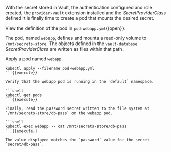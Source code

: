 With the secret stored in Vault, the authentication configured and role created,
the `provider-vault` extension installed and the *SecretProviderClass* defined
it is finally time to create a pod that mounts the desired secret.

View the definition of the pod in
`pod-webapp.yml`{{open}}.

The pod, named `webapp`, defines and mounts a read-only
volume to `/mnt/secrets-store`. The objects defined in the `vault-database`
*SecretProviderClass* are written as files within that path.

Apply a pod named `webapp`.

```shell
kubectl apply --filename pod-webapp.yml
```{{execute}}

Verify that the webapp pod is running in the `default` namespace.

```shell
kubectl get pods
```{{execute}}

Finally, read the password secret written to the file system at
`/mnt/secrets-store/db-pass` on the webapp pod.

```shell
kubectl exec webapp -- cat /mnt/secrets-store/db-pass
```{{execute}}

The value displayed matches the `password` value for the secret
`secret/db-pass`.